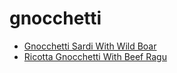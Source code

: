 # gnocchetti

 * [Gnocchetti Sardi With Wild Boar](../index/g/gnocchetti-sardi-with-wild-boar-232737.json)
 * [Ricotta Gnocchetti With Beef Ragu](../index/r/ricotta-gnocchetti-with-beef-ragu.json)
